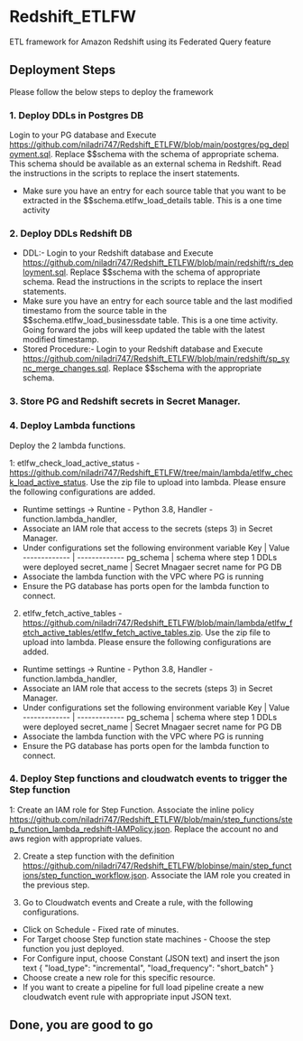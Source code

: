 # Redshift_ETLFW
ETL framework for Amazon Redshift using its Federated Query feature

## Deployment Steps
Please follow the below steps to deploy the framework

### 1. Deploy DDLs in Postgres DB
Login to your PG database and Execute https://github.com/niladri747/Redshift_ETLFW/blob/main/postgres/pg_deployment.sql.
Replace $$schema with the schema of appropriate schema. This schema should be available as an external schema in Redshift.
Read the instructions in the scripts to replace the insert statements.

* Make sure you have an entry for each source table that you want to be extracted in the $$schema.etlfw_load_details table. This is a one time activity

### 2. Deploy DDLs Redshift DB
* DDL:- Login to your Redshift database and Execute https://github.com/niladri747/Redshift_ETLFW/blob/main/redshift/rs_deployment.sql. Replace $$schema with the schema of appropriate schema. Read the instructions in the scripts to replace the insert statements.
* Make sure you have an entry for each source table and the last modified timestamo from the source table in the $$schema.etlfw_load_businessdate table. This is a one time activity. Going forward the jobs will keep updated the table with the latest modified timestamp.
* Stored Procedure:- Login to your Redshift database and Execute https://github.com/niladri747/Redshift_ETLFW/blob/main/redshift/sp_sync_merge_changes.sql. Replace $$schema with the appropriate schema.

### 3. Store PG and Redshift secrets in Secret Manager.

### 4. Deploy Lambda functions
Deploy the 2 lambda functions.

1: etlfw_check_load_active_status - https://github.com/niladri747/Redshift_ETLFW/tree/main/lambda/etlfw_check_load_active_status. Use the zip file to upload into lambda. Please ensure the following configurations are added.

* Runtime settings -> Runtine - Python 3.8, Handler - function.lambda_handler, 
* Associate an IAM role that access to the secrets (steps 3) in Secret Manager.
* Under configurations set the following environment variable
            Key | Value
  ------------- | -------------
     pg_schema  | schema where step 1 DDLs were deployed
   secret_name  | Secret Mnagaer secret name for PG DB
* Associate the lambda function with the VPC where PG is running
* Ensure the PG database has ports open for the lambda function to connect.

2. etlfw_fetch_active_tables - https://github.com/niladri747/Redshift_ETLFW/blob/main/lambda/etlfw_fetch_active_tables/etlfw_fetch_active_tables.zip. Use the zip file to upload into lambda. Please ensure the following configurations are added.

* Runtime settings -> Runtine - Python 3.8, Handler - function.lambda_handler, 
* Associate an IAM role that access to the secrets (steps 3) in Secret Manager.
* Under configurations set the following environment variable
            Key | Value
  ------------- | -------------
     pg_schema  | schema where step 1 DDLs were deployed
   secret_name  | Secret Mnagaer secret name for PG DB
* Associate the lambda function with the VPC where PG is running
* Ensure the PG database has ports open for the lambda function to connect.

### 4. Deploy Step functions and cloudwatch events to trigger the Step function
1: Create an IAM role for Step Function. Associate the inline policy https://github.com/niladri747/Redshift_ETLFW/blob/main/step_functions/step_function_lambda_redshift-IAMPolicy.json. Replace the account no and aws region with appropriate values.

2. Create a step function with the definition https://github.com/niladri747/Redshift_ETLFW/blobinse/main/step_functions/step_function_workflow.json. Associate the IAM role you created in the previous step.

3. Go to Cloudwatch events and Create a rule, with the following configurations.
* Click on Schedule - Fixed rate of <put appropriate intervals> minutes.
* For Target choose Step function state machines - Choose the step function you just deployed.
* For Configure input, choose Constant (JSON text) and insert the json text { "load_type": "incremental",   "load_frequency": "short_batch" }
* Choose create a new role for this specific resource.
* If you want to create a pipeline for full load pipeline create a new cloudwatch event rule with appropriate input JSON text.

            
  
## Done, you are good to go
  
    


